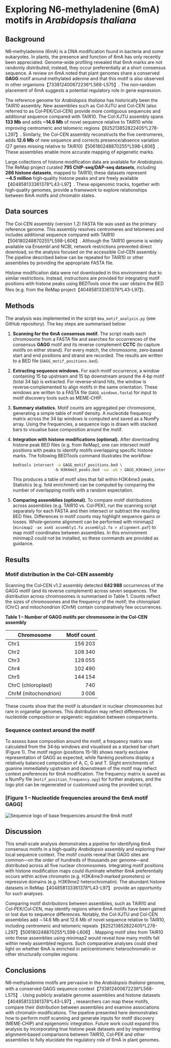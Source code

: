 # Exploring N6‑methyladenine (6mA) motifs in *Arabidopsis thaliana*

## Background

N6‑methyladenine (6mA) is a DNA modification found in bacteria and some
eukaryotes.  In plants, the presence and function of 6mA has only recently
been appreciated.  Genome‑wide profiling revealed that 6mA marks are not
randomly distributed; instead, they occur preferentially at a short consensus
sequence.  A review on 6mA noted that plant genomes share a conserved
**GAGG** motif around methylated adenine and that this motif is also
observed in other organisms【733812400672236†L568-L575】.  The non‑random
placement of 6mA suggests a potential regulatory role in gene expression.

The reference genome for *Arabidopsis thaliana* has historically been the
TAIR10 assembly.  New assemblies such as Col‑XJTU and Col‑CEN (also referred
to as Col‑PEK/Col‑CEN) provide more contiguous sequences and additional
sequence compared with TAIR10.  The Col‑XJTU assembly spans **133 Mb** and
adds **~14.6 Mb** of novel sequence relative to TAIR10 while improving
centromeric and telomeric regions【825213852822405†L278-L297】.  Similarly,
the Col‑CEN assembly reconstructs the five centromeres, adds **12.6 Mb** of
new sequence and corrects presence/absence variation (27 genes missing
relative to TAIR10)【506180248870255†L598-L606】.  These assemblies enable
more accurate mapping of epigenetic marks.

Large collections of histone modification data are available for
*Arabidopsis*.  The ReMap project curated **795 ChIP‑seq/DAP‑seq datasets**,
including **286 histone datasets**, mapped to TAIR10; these datasets
represent **∼4.5 million** high‑quality histone peaks and are freely
available【404858133361378†L43-L97】.  These epigenomic tracks, together with
high‑quality genomes, provide a framework to explore relationships between
6mA motifs and chromatin states.

## Data sources

The Col‑CEN assembly (version 1.2) FASTA file was used as the primary
reference genome.  This assembly resolves centromeres and telomeres
and includes additional sequence compared with TAIR10【506180248870255†L598-L606】.
Although the TAIR10 genome is widely available via Ensembl and NCBI, network
restrictions prevented direct download, so the analysis focused on the
accessible Col‑CEN assembly.  The pipeline described below can be repeated
for TAIR10 or other assemblies by providing the appropriate FASTA file.

Histone modification data were not downloaded in this environment due to
similar restrictions.  Instead, instructions are provided for integrating
motif positions with histone peaks using BEDTools once the user obtains
the BED files (e.g. from the ReMap project【404858133361378†L43-L97】).

## Methods

The analysis was implemented in the script `6ma_motif_analysis.py` (see
GitHub repository).  The key steps are summarised below:

1. **Scanning for the 6mA consensus motif.**  The script reads each
   chromosome from a FASTA file and searches for occurrences of the
   consensus **GAGG** motif and its reverse complement **CCTC** (to
   capture motifs on either strand).  For every match, the chromosome,
   zero‑based start and end positions and strand are recorded.  The results
   are written to a BED file (`GAGG_motif_positions.bed`).

2. **Extracting sequence windows.**  For each motif occurrence, a window
   containing 15 bp upstream and 15 bp downstream around the 4‑bp motif
   (total 34 bp) is extracted.  For reverse‑strand hits, the window is
   reverse‑complemented to align motifs in the same orientation.  These
   windows are written to a FASTA file (`GAGG_windows.fasta`) for input
   to motif discovery tools such as MEME‑CHIP.

3. **Summary statistics.**  Motif counts are aggregated per chromosome,
   generating a simple table of motif density.  A nucleotide frequency
   matrix across the 34 bp windows is computed and saved as a NumPy
   array.  Using the frequencies, a sequence logo is drawn with
   stacked bars to visualise base composition around the motif.

4. **Integration with histone modifications (optional).**  After
   downloading histone peak BED files (e.g. from ReMap), one can intersect
   motif positions with peaks to identify motifs overlapping specific
   histone marks.  The following BEDTools command illustrates the
   workflow:

   ```bash
   bedtools intersect -a GAGG_motif_positions.bed \ 
                     -b H3K4me3_peaks.bed -wa -wb > GAGG_H3K4me3_intersect.bed
   ```

   This produces a table of motif sites that fall within H3K4me3 peaks.
   Statistics (e.g. fold enrichment) can be computed by comparing the
   number of overlapping motifs with a random expectation.

5. **Comparing assemblies (optional).**  To compare motif distributions
   across assemblies (e.g. TAIR10 vs. Col‑PEK), run the scanning script
   separately for each FASTA and then intersect or subtract the resulting
   BED files.  Differences in motif counts may highlight sequence gains or
   losses.  Whole‑genome alignment can be performed with minimap2
   (`minimap2 -ax asm5 assembly1.fa assembly2.fa > alignment.paf`) to map
   motif coordinates between assemblies.  In this environment minimap2
   could not be installed, so these commands are provided as guidance.

## Results

### Motif distribution in the Col‑CEN assembly

Scanning the Col‑CEN v1.2 assembly detected **642 988** occurrences of the
GAGG motif (and its reverse complement) across seven sequences.  The
distribution across chromosomes is summarised in Table 1.  Counts reflect
the sizes of chromosomes and the frequency of the motif; the chloroplast
(ChrC) and mitochondrion (ChrM) contain comparatively few occurrences.

**Table 1 – Number of GAGG motifs per chromosome in the Col‑CEN assembly**

| Chromosome | Motif count |
|---|---:|
| Chr1 | 156 203 |
| Chr2 | 108 340 |
| Chr3 | 128 055 |
| Chr4 | 102 490 |
| Chr5 | 144 154 |
| ChrC (chloroplast) | 740 |
| ChrM (mitochondrion) | 3 006 |

These counts show that the motif is abundant in nuclear chromosomes but rare
in organellar genomes.  This distribution may reflect differences in
nucleotide composition or epigenetic regulation between compartments.

### Sequence context around the motif

To assess base composition around the motif, a frequency matrix was
calculated from the 34‑bp windows and visualised as a stacked bar chart
(Figure 1).  The motif region (positions 15–18) shows nearly exclusive
representation of GAGG as expected, while flanking positions display a
relatively balanced composition of A, C, G and T.  Slight enrichments of
guanine immediately upstream and downstream of the motif may reflect
context preferences for 6mA modification.  The frequency matrix is saved as
a NumPy file (`motif_position_frequency.npy`) for further analyses, and the
logo plot can be regenerated or customised using the provided script.

### [Figure 1 – Nucleotide frequencies around the 6mA motif GAGG]

![Sequence logo of base frequencies around the 6mA motif]({{file:file-3rZkRPfEp4cKabUv9XUj4j}})

## Discussion

This small‑scale analysis demonstrates a pipeline for identifying 6mA
consensus motifs in a high‑quality *Arabidopsis* assembly and exploring
their local sequence context.  The motif counts reveal that GAGG sites are
common—on the order of hundreds of thousands per genome—and distributed
across all five nuclear chromosomes.  Integrating motif positions with
histone modification maps could illuminate whether 6mA preferentially occurs
within active chromatin (e.g. H3K4me3‑marked promoters) or repressive
domains (e.g. H3K9me2 heterochromatin).  The abundant histone datasets in
ReMap【404858133361378†L43-L97】 provide an opportunity for such analyses.

Comparing motif distributions between assemblies, such as TAIR10 and
Col‑PEK/Col‑CEN, may identify regions where 6mA motifs have been gained or
lost due to sequence differences.  Notably, the Col‑XJTU and Col‑CEN
assemblies add ∼14.6 Mb and 12.6 Mb of novel sequence relative to TAIR10,
including centromeric and telomeric repeats【825213852822405†L278-L297】【506180248870255†L598-L606】.  Mapping motif sites from TAIR10 onto
these assemblies using minimap2 would reveal how many motifs fall within
newly assembled regions.  Such comparative analyses could shed light on
whether 6mA is enriched in pericentromeric heterochromatin or other
structurally complex regions.

## Conclusions

N6‑methyladenine motifs are pervasive in the *Arabidopsis thaliana* genome,
with a conserved GAGG sequence context【733812400672236†L568-L575】.  Using
publicly available genome assemblies and histone datasets【404858133361378†L43-L97】,
researchers can map these motifs, compare their distribution between
assemblies and examine associations with chromatin modifications.  The
pipeline presented here demonstrates how to perform motif scanning and
generate inputs for motif discovery (MEME‑CHIP) and epigenomic integration.
Future work could expand this analysis by incorporating true histone peak
datasets and by implementing alignment‑based comparisons between TAIR10,
Col‑PEK and other assemblies to fully elucidate the regulatory role of 6mA
in plant genomes.